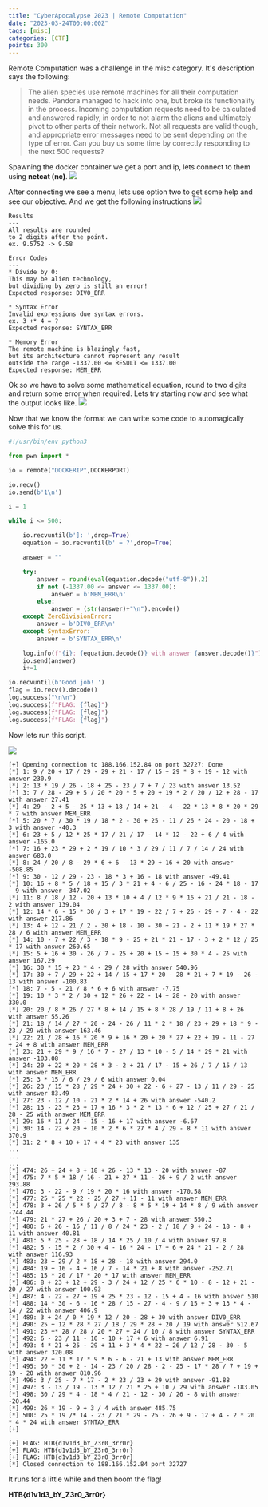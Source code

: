 ```yaml
---
title: "CyberApocalypse 2023 | Remote Computation"
date: "2023-03-24T00:00:00Z"
tags: [misc]
categories: [CTF]
points: 300
---
```


Remote Computation was a challenge in the misc category. It's description says the following:

> The alien species use remote machines for all their computation needs. Pandora managed to hack into one, but broke its functionality in the process. Incoming computation requests need to be calculated and answered rapidly, in order to not alarm the aliens and ultimately pivot to other parts of their network. Not all requests are valid though, and appropriate error messages need to be sent depending on the type of error. Can you buy us some time by correctly responding to the next 500 requests?

Spawning the docker container we get a port and ip, lets connect to them using **netcat (nc)**.
![](/assets/CTFs/CyberApocalypse2023/RemoteComputation/menu.png)

After connecting we see a menu, lets use option two to get some help and see our objective.
And we get the following instructions
![](/assets/CTFs/CyberApocalypse2023/RemoteComputation/instructions.png)

```text
Results
---
All results are rounded
to 2 digits after the point.
ex. 9.5752 -> 9.58

Error Codes
---
* Divide by 0:
This may be alien technology,
but dividing by zero is still an error!
Expected response: DIV0_ERR

* Syntax Error
Invalid expressions due syntax errors.
ex. 3 +* 4 = ?
Expected response: SYNTAX_ERR

* Memory Error
The remote machine is blazingly fast,
but its architecture cannot represent any result
outside the range -1337.00 <= RESULT <= 1337.00
Expected response: MEM_ERR
```

Ok so we have to solve some mathematical equation, round to two digits and return some error when required.
Lets try starting now and see what the output looks like.
![](/assets/CTFs/CyberApocalypse2023/RemoteComputation/equation.png)

Now that we know the format we can write some code to automagically solve this for us.

```python
#!/usr/bin/env python3

from pwn import *

io = remote("DOCKERIP",DOCKERPORT)

io.recv()
io.send(b'1\n')

i = 1

while i <= 500:

    io.recvuntil(b']: ',drop=True)
    equation = io.recvuntil(b' = ?',drop=True)

    answer = ""

    try:
        answer = round(eval(equation.decode("utf-8")),2)
        if not (-1337.00 <= answer <= 1337.00):
            answer = b'MEM_ERR\n'
        else:
            answer = (str(answer)+"\n").encode()
    except ZeroDivisionError:
        answer = b'DIV0_ERR\n'
    except SyntaxError:
        answer = b'SYNTAX_ERR\n'

    log.info(f"{i}: {equation.decode()} with answer {answer.decode()}")
    io.send(answer)
    i+=1

io.recvuntil(b'Good job! ')
flag = io.recv().decode()
log.success("\n\n")
log.success(f"FLAG: {flag}")
log.success(f"FLAG: {flag}")
log.success(f"FLAG: {flag}")
```

Now lets run this script.

![](/assets/CTFs/CyberApocalypse2023/RemoteComputation/solve.png)

```text
[+] Opening connection to 188.166.152.84 on port 32727: Done
[*] 1: 9 / 20 + 17 / 29 - 29 + 21 - 17 / 15 + 29 * 8 + 19 - 12 with answer 230.9
[*] 2: 13 * 19 / 26 - 18 + 25 - 23 / 7 + 7 / 23 with answer 13.52
[*] 3: 7 / 28 - 29 + 5 / 20 * 20 * 5 + 20 + 19 * 2 / 20 / 12 + 28 - 17 with answer 27.41
[*] 4: 29 - 2 + 5 - 25 * 13 + 18 / 14 + 21 - 4 - 22 * 13 * 8 * 20 * 29 * 7 with answer MEM_ERR
[*] 5: 20 * 7 / 30 * 19 / 18 * 2 - 30 + 25 - 11 / 26 * 24 - 20 - 18 + 3 with answer -40.3
[*] 6: 23 + 5 / 12 * 25 * 17 / 21 / 17 - 14 * 12 - 22 + 6 / 4 with answer -165.0
[*] 7: 16 + 23 * 29 + 2 * 19 / 10 * 3 / 29 / 11 / 7 / 14 / 24 with answer 683.0
[*] 8: 24 / 20 / 8 - 29 * 6 + 6 - 13 * 29 + 16 + 20 with answer -508.85
[*] 9: 30 - 12 / 29 - 23 - 18 * 3 + 16 - 18 with answer -49.41
[*] 10: 16 + 8 * 5 / 18 + 15 / 3 * 21 + 4 - 6 / 25 - 16 - 24 * 18 - 17 - 9 with answer -347.02
[*] 11: 8 / 18 / 12 - 20 + 13 * 10 + 4 / 12 * 9 * 16 + 21 / 21 - 18 - 2 with answer 139.04
[*] 12: 14 * 6 - 15 * 30 / 3 + 17 * 19 - 22 / 7 + 26 - 29 - 7 - 4 - 22 with answer 217.86
[*] 13: 4 + 12 - 21 / 2 - 30 + 18 - 10 - 30 + 21 - 2 + 11 * 19 * 27 * 28 / 6 with answer MEM_ERR
[*] 14: 10 - 7 + 22 / 3 - 18 * 9 - 25 + 21 * 21 - 17 - 3 + 2 * 12 / 25 * 17 with answer 260.65
[*] 15: 5 + 16 + 30 - 26 / 7 - 25 + 20 + 15 + 15 + 30 * 4 - 25 with answer 167.29
[*] 16: 30 * 15 + 23 * 4 - 29 / 28 with answer 540.96
[*] 17: 30 + 7 / 29 + 22 + 14 / 15 + 17 * 20 - 28 * 21 + 7 * 19 - 26 - 13 with answer -100.83
[*] 18: 7 - 5 - 21 / 8 * 6 + 6 with answer -7.75
[*] 19: 10 * 3 * 2 / 30 + 12 * 26 + 22 - 14 + 28 - 20 with answer 330.0
[*] 20: 20 / 8 * 26 / 27 * 8 + 14 / 15 + 8 * 28 / 19 / 11 + 8 + 26 with answer 55.26
[*] 21: 18 / 14 / 27 * 20 - 24 - 26 / 11 * 2 * 18 / 23 + 29 + 18 * 9 - 23 / 29 with answer 163.46
[*] 22: 21 / 28 + 16 * 20 * 9 + 16 * 20 + 20 * 27 + 22 + 19 - 11 - 27 + 24 + 8 with answer MEM_ERR
[*] 23: 21 + 29 * 9 / 16 * 7 - 27 / 13 * 10 - 5 / 14 * 29 * 21 with answer -103.08
[*] 24: 20 + 22 * 20 * 28 * 3 - 2 + 21 / 17 - 15 + 26 / 7 / 15 / 13 with answer MEM_ERR
[*] 25: 3 * 15 / 6 / 29 / 6 with answer 0.04
[*] 26: 23 / 15 * 28 / 29 * 24 + 30 + 22 - 6 + 27 - 13 / 11 / 29 - 25 with answer 83.49
[*] 27: 23 - 12 / 10 - 21 * 2 * 14 + 26 with answer -540.2
[*] 28: 13 - 23 * 23 + 17 + 16 * 3 * 2 * 13 * 6 + 12 / 25 + 27 / 21 / 28 - 25 with answer MEM_ERR
[*] 29: 16 * 11 / 24 - 15 - 16 + 17 with answer -6.67
[*] 30: 14 - 22 + 20 + 10 * 2 * 6 * 27 * 4 / 29 - 8 * 11 with answer 370.9
[*] 31: 2 * 8 + 10 + 17 + 4 * 23 with answer 135
...
...
...
[*] 474: 26 + 24 + 8 + 18 + 26 - 13 * 13 - 20 with answer -87
[*] 475: 7 * 5 * 18 / 16 - 21 + 27 * 11 - 26 + 9 / 2 with answer 293.88
[*] 476: 3 - 22 - 9 / 19 * 20 * 16 with answer -170.58
[*] 477: 25 * 25 * 22 - 25 / 27 + 11 - 11 with answer MEM_ERR
[*] 478: 3 + 26 / 5 * 5 / 27 / 8 - 8 * 5 * 19 + 14 * 8 / 9 with answer -744.44
[*] 479: 21 * 27 + 26 / 20 + 3 + 7 - 28 with answer 550.3
[*] 480: 6 + 26 - 16 / 11 / 8 / 24 * 23 - 2 / 18 / 9 + 24 - 18 - 8 + 11 with answer 40.81
[*] 481: 5 * 25 - 28 + 18 / 14 * 25 / 10 / 4 with answer 97.8
[*] 482: 5 - 15 * 2 / 30 + 4 - 16 * 24 - 17 + 6 + 24 * 21 - 2 / 28 with answer 116.93
[*] 483: 23 + 29 / 2 * 18 + 28 - 18 with answer 294.0
[*] 484: 19 + 16 - 4 + 16 / 7 - 14 * 21 + 8 with answer -252.71
[*] 485: 15 * 20 / 17 * 20 * 17 with answer MEM_ERR
[*] 486: 8 + 23 + 12 + 29 - 3 / 24 + 12 / 25 * 6 * 10 - 8 - 12 + 21 - 20 / 27 with answer 100.93
[*] 487: 4 - 22 - 27 + 19 + 25 * 23 - 12 - 15 + 4 - 16 with answer 510
[*] 488: 14 * 30 - 6 - 16 * 28 / 15 - 27 - 4 - 9 / 15 + 3 + 13 * 4 - 14 / 22 with answer 406.9
[*] 489: 3 + 24 / 0 * 19 * 12 / 20 - 28 + 30 with answer DIV0_ERR
[*] 490: 25 + 12 * 28 * 27 / 18 / 29 * 28 + 20 / 19 with answer 512.67
[*] 491: 23 +* 28 / 28 / 20 * 27 + 24 / 10 / 8 with answer SYNTAX_ERR
[*] 492: 6 - 23 / 11 - 10 - 10 + 17 + 6 with answer 6.91
[*] 493: 4 * 21 + 25 - 29 + 11 + 3 * 4 * 22 + 26 / 12 / 28 - 30 - 5 with answer 320.08
[*] 494: 22 + 11 * 17 * 9 * 6 - 6 - 21 + 13 with answer MEM_ERR
[*] 495: 30 * 30 + 2 - 14 - 23 / 20 / 28 - 2 - 25 - 17 * 28 / 7 + 19 + 19 - 20 with answer 810.96
[*] 496: 3 / 25 - 7 * 17 - 2 * 23 / 23 + 29 with answer -91.88
[*] 497: 3 - 13 / 19 - 13 * 12 / 21 * 25 + 10 / 29 with answer -183.05
[*] 498: 30 / 29 * 4 - 18 * 4 / 21 - 12 - 30 / 26 - 8 with answer -20.44
[*] 499: 26 * 19 - 9 + 3 / 4 with answer 485.75
[*] 500: 25 * 19 /* 14 - 23 / 21 * 29 - 25 - 26 + 9 - 12 + 4 - 2 * 20 * 4 * 24 with answer SYNTAX_ERR
[+]

[+] FLAG: HTB{d1v1d3_bY_Z3r0_3rr0r}
[+] FLAG: HTB{d1v1d3_bY_Z3r0_3rr0r}
[+] FLAG: HTB{d1v1d3_bY_Z3r0_3rr0r}
[*] Closed connection to 188.166.152.84 port 32727
```

It runs for a little while and then boom the flag!

**HTB{d1v1d3_bY_Z3r0_3rr0r}**
